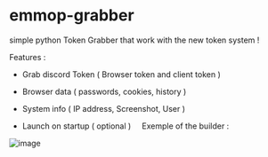 # emmop-grabber
simple python Token Grabber that work with the new token system !
 
Features :

 - Grab discord Token ( Browser token and client token )
 
 - Browser data ( passwords, cookies, history )
 
 - System info ( IP address, Screenshot, User )
 
 - Launch on startup ( optional )
 ‎ 
  ‎ 
   ‎ 
    ‎ 
Exemple of the builder :

![image](https://user-images.githubusercontent.com/120118548/206493301-ef978391-1b29-47eb-b019-aa8c548f5189.png)


